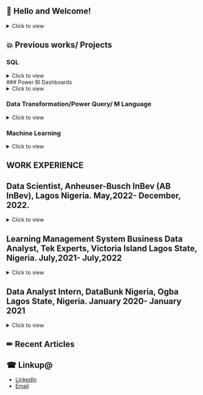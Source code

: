 ## 👋 Hello and Welcome!


<details>
<summary>
Click to view
</summary>
 
I'm a Data analyst with keen interest in Business Intelligence,Data Science, Machine Learning and Artificial Intelligence for business growth. I have a background in Engineering, Chemical Engineering to be precise. Skilled data analyst with 2 years of industry experience in collecting, organizing, reporting, analyzing, visualizing, interpreting and disseminating analytical findings. Energetic presenter and confident communicator with the ability to visualize data clearly and efficiently in a beneficial way for the stakeholder. Creative in finding solutions to problems and determining modifications for optimal use of organizational data. Organized and timely in providing staff, departmental members, and executive management with reports on specific data findings and their impact on organizational growth and success.

I have experience in analyzing consumer segments and other demographic information to provide insight for product development, usage and marketing opportunities for a retailing company. I also contributed to a projects involving development of a predictive algorithms amongst others. 

In addition, I also function as a Learning Management System Business Data Analyst, where I analyze learning data to answer business questions and also provide business reports for the global team. I gather, draft and document reporting and dashboard requirements. I also develop interactive dashboards for various stakeholders and have redesigned some of the existing dashboards as a result of poor user experience. I take great pleasure in exploring the relationships between numbers and then translating the figures into business stories for others. These stories create actionable strategies and solutions that can be a key part of success in our age of Big Data. I like to see myself as a valuable tool to decision makers.

I worked as a Data Analyst, providing insight on the route to market software product currently launched in over 7 African countries. I also built dashboard and implement data quality assessment on monthly bases to ensure data generated are in good quality. I was responsible for the data transformation from the operational database to every BI tools using Dataflow. I take great pleasure in exploring the relationships between numbers and then translating the figures into business stories for others. These stories create actionable strategies and solutions that can be a key part of success in our age of Big Data. I like to see myself as a valuable tool to decision makers.

I currently freelance for organizations and individuals in data analytics related projects. In 2022, I offered free mentorship to about 10 people in Data Analytics, 4 of which are currently working as a Data Analyst.

I have excellent communication skills, attention-to-detail and I am great at working in teams. I am happy working alone with my head stuck in numbers or working as a motivated part of a team to consistently contributed to team efforts and organizational improvements. I am open-minded and focused on new developments in my field. I have proven to be effective and motivational, with proficiency in leadership and collaborative work. I enjoyed brainstorming and coordinating efforts to achieve a common goal.

Outside of data analytics, I'm a reader, I enjoy action movies, and popcorn.
</details>

## 💥 Previous works/ Projects

### SQL

<details>
<summary>
Click to view
</summary>
 
* [AdventureWorks SQL Revenue Analysis](https://github.com/DanielBayo/AdventureWork_SQL_Analysis/blob/main/README.md)
* [Covid 19 SQL Analysis](https://github.com/DanielBayo/Covid-19-SQL-Data-Exploration/blob/main/README.md)
* [Market Basket Analysis in SQL](https://github.com/DanielBayo/Market-Basket-Analysis-in-SQL/blob/main/README.md)
* [Movie Rentals Data Exploration in POSTGRES](https://github.com/DanielBayo/Data-Exploration-In-SQL/blob/main/serious_sql_data_exploration.md)
</details>
### Power BI Dashboards
 
<details>
<summary>
Click to view
</summary>
 
* [Adventure Works Sales analysis](https://app.powerbi.com/view?r=eyJrIjoiMWZiN2QzOTEtZDM2My00ZDY2LTlkYTYtMWQwNjgzMmViMmRmIiwidCI6IjY4MWI3MDc3LWYyNDgtNDY3OS05ZDkzLTAwNGY4MDNkN2E0NyJ9&pageName=ReportSection)
 
* [Resagratia Employee Attrition](https://app.powerbi.com/view?r=eyJrIjoiZjkyNDZmMDYtZjZlNC00ZDBlLWI2YjktZGI4Y2M4ZTdmN2YyIiwidCI6IjY4MWI3MDc3LWYyNDgtNDY3OS05ZDkzLTAwNGY4MDNkN2E0NyJ9)
 
* [Sales Dashboard](https://www.novypro.com/project/super-store-sales-dashboard)
 
* [Market Analysis Dashboard](https://www.novypro.com/project/movie-market-analysis)
 
* [KPMG Internship Dashboard](https://app.powerbi.com/view?r=eyJrIjoiNDYzM2RiYWQtOTM0MC00ZWM1LThlY2EtNzk3MzJhYWEzZDBlIiwidCI6IjY4MWI3MDc3LWYyNDgtNDY3OS05ZDkzLTAwNGY4MDNkN2E0NyJ9)
 
* [Employee Demographic Dashboard](https://app.powerbi.com/view?r=eyJrIjoiMzhkZDE5Y2EtN2Q1Mi00ZjZmLTk2NzMtZjIzMzUwMTJjNzQ2IiwidCI6IjY4MWI3MDc3LWYyNDgtNDY3OS05ZDkzLTAwNGY4MDNkN2E0NyJ9)
 
</details>
 
### Data Transformation/Power Query/ M Language
 
<details>
<summary>
Click to view
</summary>
 
* [Data Transformation Project](https://github.com/DanielBayo/Data-Transformation-Using-Power-Query)
</details>

### Machine Learning
 
<details>
<summary>
Click to view
</summary>

* I deployed a web app on Heroku using Streamlit to create an interactive model from my [Predicting Boston House Price](https://github.com/DanielBayo/Boston-House-Price-Prediction) repo. [Check it out](https://bostonhouseprice.herokuapp.com/)!
</details>
 
 ## WORK EXPERIENCE
## Data Scientist, Anheuser-Busch InBev (AB InBev), Lagos Nigeria.     May,2022- December, 2022.

 <details>
<summary>
Click to view
</summary>
  
*  Built Sales performance dashboards which helps to track major KPIs for Market logistics for 6 African countries where the distributors management system have been launched.
* Built a dashboard for the mobile app used by Bulk breaker and distributors and also provides analytical supports for the Route to market team
* Built a Customer Segmentation Analysis Report for Nigeria that helps the Business developer representatives in targeted sales.
* Built and automated daily Opening and Closing stock report that help track distributors daily product sales.
* Provided quarterly data quality Assessment report and recommendations to the Product Owner and the Back End engineers to reduce the data quality issues.
* Developed a customer cohort Analysis to track the monthly Active Users and hence customer retention rate.
* Provides daily, monthly and quarterly ad hoc report to senior executives.
</details>

## Learning Management System Business Data Analyst, Tek Experts, Victoria Island Lagos State, Nigeria.   July,2021- July,2022
 
<details>
<summary>
Click to view
</summary>

• Organized meetings, gathers and documents requirements for reporting and Dashboard projects from global stakeholders.

• Visualize and interpreted analytical findings for the stakeholder which brought about 20% decrease in the Engineers attrition rate.

• Developed intelligence-sharing reports and dashboards using Microsoft Excel and Power BI, providing company-wide access to learning data across the 7 sites.

• Researched and compiled tailored weekly and monthly analytics and reports for senior management with Power BI and Excel from the LMS.

• Extracts, Transform and Analyze learning data from the learning management system to drive compliance course completion.

• Provided technical supports to end users on published reports or dashboards.

• Automated routine tasks, using Microsoft Power Automate and hence reducing workload by 10% within my team.

• Present analytical insights to stakeholders based on the gathered requirement

• Created and documented over 7 job aids in the teams SharePoint folder

• Presented reports to clients and teammates regarding project progress and results.
</details>
 
## Data Analyst Intern, DataBunk Nigeria, Ogba Lagos State, Nigeria.       January 2020- January 2021
 
<details>
<summary>
Click to view
</summary>

• Identified, analyzed, and interpreted trends or patterns in complex data sets by finding correlations and visualizing with charts.

• Completed data cleaning and data validation of existing spreadsheets to promote robust data management platform, resulting in accurate data analysis and entry.

• Cleaned up and backed up data to maintain data integrity during extraction, manipulation, and processing.

• Facilitated virtual data analytics class using Microsoft Excel spreadsheet. 

• Carried out data quality assessment, cleaned, transformed, and store consistent data.

• Created and maintain updated commercial dashboards and performance metrics.

• Created business metrics reports on marketing and sales activities for businesses.

• Analyzed marketing and sales data to develop insights and made recommendations on areas for optimization. 

• Analyze consumer data python into segments and other demographic information to provide insight for product development, usage, and marketing opportunities.
</details>

## &#x270f; Recent Articles 


## &#x260e; Linkup@

* [LinkedIn](https://www.linkedin.com/in/danielayangbile)
* [Email](danielayangbile@gmail.com)

